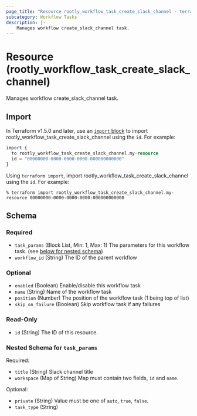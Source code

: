 ```yaml
---
page_title: "Resource rootly_workflow_task_create_slack_channel - terraform-provider-rootly"
subcategory: Workflow Tasks
description: |-
    Manages workflow create_slack_channel task.
---
```


# Resource (rootly_workflow_task_create_slack_channel)

Manages workflow create_slack_channel task.



## Import

In Terraform v1.5.0 and later, use an [`import` block](https://developer.hashicorp.com/terraform/language/import) to import rootly_workflow_task_create_slack_channel using the `id`. For example:

```terraform
import {
  to rootly_workflow_task_create_slack_channel.my-resource
  id = "00000000-0000-0000-0000-000000000000"
}
```

Using `terraform import`, import rootly_workflow_task_create_slack_channel using the `id`. For example:

```console
% terraform import rootly_workflow_task_create_slack_channel.my-resource 00000000-0000-0000-0000-000000000000
```

<!-- schema generated by tfplugindocs -->
## Schema

### Required

- `task_params` (Block List, Min: 1, Max: 1) The parameters for this workflow task. (see [below for nested schema](#nestedblock--task_params))
- `workflow_id` (String) The ID of the parent workflow

### Optional

- `enabled` (Boolean) Enable/disable this workflow task
- `name` (String) Name of the workflow task
- `position` (Number) The position of the workflow task (1 being top of list)
- `skip_on_failure` (Boolean) Skip workflow task if any failures

### Read-Only

- `id` (String) The ID of this resource.

<a id="nestedblock--task_params"></a>
### Nested Schema for `task_params`

Required:

- `title` (String) Slack channel title
- `workspace` (Map of String) Map must contain two fields, `id` and `name`.

Optional:

- `private` (String) Value must be one of `auto`, `true`, `false`.
- `task_type` (String)
